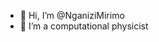 - 👋 Hi, I’m @NganiziMirimo
- 👀 I’m a computational physicist 

<!---
NganiziMirimo/NganiziMirimo is a ✨ special ✨ repository because its `README.md` (this file) appears on your GitHub profile.
You can click the Preview link to take a look at your changes.
--->

